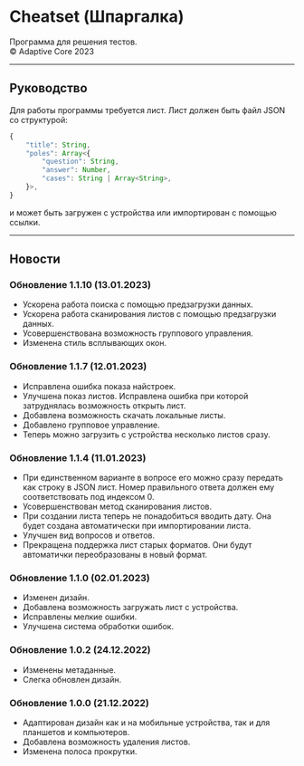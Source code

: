 # Cheatset (Шпаргалка)
Программа для решения тестов.  
© Adaptive Core 2023  
- - -
## Руководство
Для работы программы требуется лист. Лист должен быть файл JSON со структурой:  
```js
{
	"title": String,
	"poles": Array<{
		"question": String,
		"answer": Number,
		"cases": String | Array<String>,
	}>,
}
```
и может быть загружен с устройства или импортирован с помощью ссылки.
- - -
## Новости
### Обновление 1.1.10 (13.01.2023)
 - Ускорена работа поиска с помощью предзагрузки данных.  
 - Ускорена работа сканирования листов с помощью предзагрузки данных.  
 - Усовершенствована возможность группового управления.  
 - Изменена стиль всплывающих окон.  

### Обновление 1.1.7 (12.01.2023)
 - Исправлена ошибка показа найстроек.  
 - Улучшена показ листов. Исправлена ошибка при которой затруднялась возможность открыть лист.  
 - Добавлена возможность скачать локальные листы.  
 - Добавлено групповое управление.  
 - Теперь можно загрузить с устройства несколько листов сразу.  

### Обновление 1.1.4 (11.01.2023)
 - При единственном варианте в вопросе его можно сразу передать как строку в JSON лист. Номер правильного ответа должен ему соответствовать под индексом 0.  
 - Усовершенствован метод сканирования листов.  
 - При создании листа теперь не понадобиться вводить дату. Она будет создана автоматически при импортировании листа.  
 - Улучшен вид вопросов и ответов.  
 - Прекращена поддержка лист старых форматов. Они будут автоматички переобразованы в новый формат.  

### Обновление 1.1.0 (02.01.2023)
 - Изменен дизайн.  
 - Добавлена возможность загружать лист с устройства.  
 - Исправлены мелкие ошибки.  
 - Улучшена система обработки ошибок.  

### Обновление 1.0.2 (24.12.2022)
- Изменены метаданные․  
- Слегка обновлен дизайн․  

### Обновление 1.0.0 (21.12.2022)
- Адаптирован дизайн как и на мобильные устройства, так и для планшетов и компьютеров.  
- Добавлена возможность удаления листов.  
- Изменена полоса прокрутки.  

